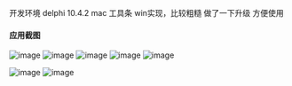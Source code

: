

开发环境 delphi 10.4.2
mac 工具条 win实现，比较粗糙 做了一下升级 方便使用
#### 应用截图
![image](https://github.com/msfm2018/win_mac_tool/blob/v2.2/b.png)
![image](https://github.com/msfm2018/win_mac_tool/blob/v2.2/a.png)
![image](https://github.com/msfm2018/win_mac_tool/blob/v2.2/c.png)
![image](https://github.com/msfm2018/win_mac_tool/blob/v3.1/a12.png)
![image](https://github.com/msfm2018/win_mac_tool/blob/v4.0/image/a01.png)

![image](https://github.com/msfm2018/win_mac_tool/blob/v4.0/image/i1.png)
![image](https://github.com/msfm2018/win_mac_tool/blob/v4.0/image/i2.png)
